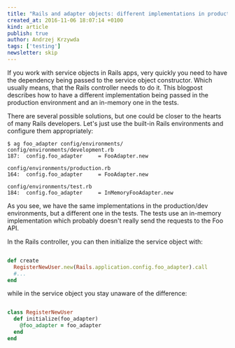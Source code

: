 ```yaml
---
title: "Rails and adapter objects: different implementations in production and tests"
created_at: 2016-11-06 18:07:14 +0100
kind: article
publish: true
author: Andrzej Krzywda
tags: ['testing']
newsletter: skip
---
```


If you work with service objects in Rails apps, very quickly you need to have the dependency being passed to the service object constructor. Which usually means, that the Rails controller needs to do it. This blogpost describes how to have a different implementation being passed in the production environment and an in-memory one in the tests.

<!-- more -->

There are several possible solutions, but one could be closer to the hearts of many Rails developers. Let's just use the built-in Rails environments and configure them appropriately:

```
$ ag foo_adapter config/environments/
config/environments/development.rb
187:  config.foo_adapter     = FooAdapter.new

config/environments/production.rb
164:  config.foo_adapter     = FooAdapter.new

config/environments/test.rb
184:  config.foo_adapter     = InMemoryFooAdapter.new
```

As you see, we have the same implementations in the production/dev environments, but a different one in the tests. The tests use an in-memory implementation which probably doesn't really send the requests to the Foo API.

In the Rails controller, you can then initialize the service object with:

```ruby

def create
  RegisterNewUser.new(Rails.application.config.foo_adapter).call
  #...
end
```

while in the service object you stay unaware of the difference:

```ruby

class RegisterNewUser
  def initialize(foo_adapter)
    @foo_adapter = foo_adapter
  end
end
```

